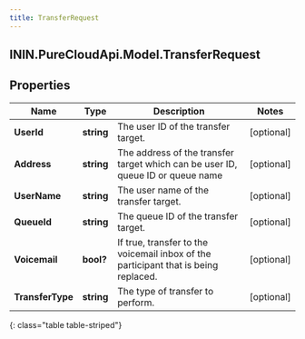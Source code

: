 ```yaml
---
title: TransferRequest
---
```

## ININ.PureCloudApi.Model.TransferRequest

## Properties

|Name | Type | Description | Notes|
|------------ | ------------- | ------------- | -------------|
| **UserId** | **string** | The user ID of the transfer target. | [optional] |
| **Address** | **string** | The address of the transfer target which can be user ID, queue ID or queue name | [optional] |
| **UserName** | **string** | The user name of the transfer target. | [optional] |
| **QueueId** | **string** | The queue ID of the transfer target. | [optional] |
| **Voicemail** | **bool?** | If true, transfer to the voicemail inbox of the participant that is being replaced. | [optional] |
| **TransferType** | **string** | The type of transfer to perform. | [optional] |
{: class="table table-striped"}


